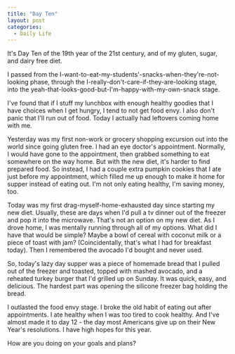 ```yaml
---
title: "Day Ten"
layout: post
categories:
  - Daily Life
---
```

It's Day Ten of the 19th year of the 21st century, and of my gluten, sugar, and dairy free diet. 

I passed from the I-want-to-eat-my-students'-snacks-when-they're-not-looking phase, through the I-really-don't-care-if-they-are-looking stage, into the yeah-that-looks-good-but-I'm-happy-with-my-own-snack stage.

I've found that if I stuff my lunchbox with enough healthy goodies that I have choices when I get hungry, I tend to not get food envy.
I also don't panic that I'll run out of food.
Today I actually had leftovers coming home with me.

Yesterday was my first non-work or grocery shopping excursion out into the world since going gluten free.
I had an eye doctor's appointment.
Normally, I would have gone to the appointment, then grabbed something to eat somewhere on the way home.
But with the new diet, it's harder to find prepared food.
So instead, I had a couple extra pumpkin cookies that I ate just before my appointment, which filled me up enough to make it home for supper instead of eating out.
I'm not only eating healthy, I'm saving money, too.

Today was my first drag-myself-home-exhausted day since starting my new diet.
Usually, these are days when I'd pull a tv dinner out of the freezer and pop it into the microwave.
That's not an option on my new diet.
As I drove home, I was mentally running through all of my options.
What did I have that would be simple?
Maybe a bowl of cereal with coconut milk or a piece of toast with jam?
(Coincidentally, that's what I had for breakfast today).
Then I remembered the avocado I'd bought and never used.

So, today's lazy day supper was a piece of homemade bread that I pulled out of the freezer and toasted, topped with mashed avocado, and a reheated turkey burger that I'd grilled up on Sunday.
It was quick, easy, and delicious.
The hardest part was opening the silicone freezer bag holding the bread.

I outlasted the food envy stage.
I broke the old habit of eating out after appointments.
I ate healthy when I was too tired to cook healthy.
And I've almost made it to day 12 - the day most Americans give up on their New Year's resolutions.
I have high hopes for this year.

How are you doing on your goals and plans?
